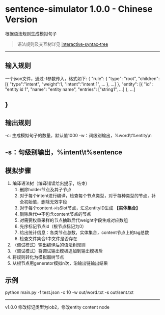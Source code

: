 # sentence-simulator 1.0.0 - Chinese Version
根据语法规则生成模拟句子
> 语法规则及交互树详见 [interactive-syntax-tree](https://wzyjerry.github.io/interactive-syntax-tree/)
---
## 输入规则
一个json文件，通过-f参数传入，格式如下:
{
    "rule": {
        "type": "root",
        "children": [{
            "type":"intent",
            "weight":1,
            "intent":"intent 1",
            ...
        },
        ...]
    },
    "entity": [{
        "id": "entity id 1",
        "name": "entity name",
        "entries": ["string1", ...]
    },
    ...]

}
---
## 输出规则
-c: 生成模拟句子的数量，默认值1000
-w：词级别输出，%word\t%entity\n

-s：句级别输出，%intent\t%sentence
---
## 模拟步骤
1. 编译语法树（编译错误给出提示，结束）
    1. 删除holder节点及其子节点
    2. 对于每个intent进行编译，检查每个节点类型，对于每种类型的节点，补全初始值，删除无效字段
    3. 对于每个content->isSlot节点，汇总entityID生成 **【实体集合】**
    4. 删除后代中不包含content节点的节点
    5. 对需要权重采样的节点抽取后代weight字段生成对应数组
    6. 先序标记节点id（根节点标记为0）
    7. 给出统计信息：各类节点总数，实体集合，content节点上的tag总数
    8. 检查文件集合1中文件是否存在
2. （调试模式）输出编译后的语法树规则
3. （调试模式）将调试输出模板追加到输出模板后
3. 将规则转化为模拟器树节点
4. 从根节点用generator模拟n次，沿输出链输出结果

## 示例
python main.py -f test.json -c 10 -w out/word.txt -s out/sent.txt

---
v1.0.0 修改标记类型为iob2，修改entity content node